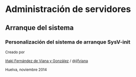 # Administración de servidores
## Arranque del sistema
### Personalización del sistema de arranque SysV-init

<small>Creado por </small>

<small>[Iñaki Fernández de Viana y González](http://www.uhu.es/i.fviana) / [@ijfviana](http://twitter.com/ijfviana)</small>

<small>Huelva, noviembre 2014</small>
